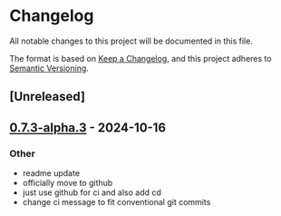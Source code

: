 # Changelog

All notable changes to this project will be documented in this file.

The format is based on [Keep a Changelog](https://keepachangelog.com/en/1.0.0/),
and this project adheres to [Semantic Versioning](https://semver.org/spec/v2.0.0.html).

## [Unreleased]

## [0.7.3-alpha.3](https://github.com/PlexSheep/pt/compare/libpt-v0.7.3-alpha.2...libpt-v0.7.3-alpha.3) - 2024-10-16

### Other

- readme update
- officially move to github
- just use github for ci and also add cd
- change ci message to fit conventional git commits
